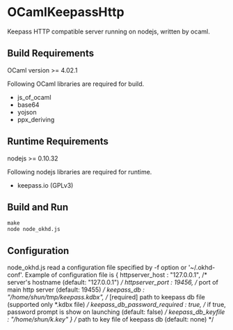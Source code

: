 OCamlKeepassHttp
================

Keepass HTTP compatible server running on nodejs, written by ocaml.

## Build Requirements
OCaml version >= 4.02.1

Following OCaml libraries are required for build.
- js\_of\_ocaml
- base64
- yojson
- ppx\_deriving

## Runtime Requirements
nodejs >= 0.10.32

Following nodejs libraries are required for runtime.
- keepass.io (GPLv3)

## Build and Run
    make
    node node_okhd.js

## Configuration
node\_okhd.js read a configuration file specified by -f option or '~/.okhd-conf'.
Example of configuration file is
    { httpserver_host : "127.0.0.1",              /* server's hostname (default: "127.0.0.1") */
      httpserver_port : 19456,                    /* port of main http server (default: 19455) */
      keepass_db : "/home/shun/tmp/keepass.kdbx", /* [required] path to keepass db file (supported only *.kdbx file) */
      keepass_db_password_required : true,        /* if true, password prompt is show on launching (default: false) */
      keepass_db_keyfile : "/home/shun/k.key" }   /* path to key file of keepass db (default: none) */

